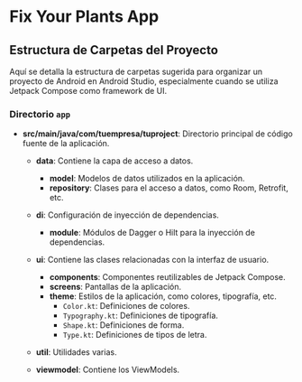 # Fix Your Plants App

## Estructura de Carpetas del Proyecto

Aquí se detalla la estructura de carpetas sugerida para organizar un proyecto de Android en Android Studio, especialmente cuando se utiliza Jetpack Compose como framework de UI.

### Directorio `app`

- **src/main/java/com/tuempresa/tuproject**: Directorio principal de código fuente de la aplicación.

    - **data**: Contiene la capa de acceso a datos.
        - **model**: Modelos de datos utilizados en la aplicación.
        - **repository**: Clases para el acceso a datos, como Room, Retrofit, etc.

    - **di**: Configuración de inyección de dependencias.
        - **module**: Módulos de Dagger o Hilt para la inyección de dependencias.

    - **ui**: Contiene las clases relacionadas con la interfaz de usuario.
        - **components**: Componentes reutilizables de Jetpack Compose.
        - **screens**: Pantallas de la aplicación.
        - **theme**: Estilos de la aplicación, como colores, tipografía, etc.
            - `Color.kt`: Definiciones de colores.
            - `Typography.kt`: Definiciones de tipografía.
            - `Shape.kt`: Definiciones de forma.
            - `Type.kt`: Definiciones de tipos de letra.

    - **util**: Utilidades varias.

    - **viewmodel**: Contiene los ViewModels.